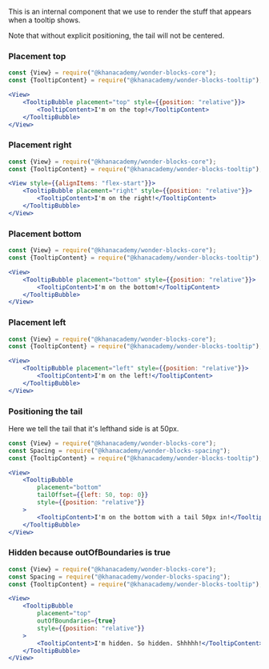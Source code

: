 This is an internal component that we use to render the stuff that appears when a tooltip shows.

Note that without explicit positioning, the tail will not be centered.

### Placement top

```jsx
const {View} = require("@khanacademy/wonder-blocks-core");
const {TooltipContent} = require("@khanacademy/wonder-blocks-tooltip");

<View>
    <TooltipBubble placement="top" style={{position: "relative"}}>
        <TooltipContent>I'm on the top!</TooltipContent>
    </TooltipBubble>
</View>
```

### Placement right

```jsx
const {View} = require("@khanacademy/wonder-blocks-core");
const {TooltipContent} = require("@khanacademy/wonder-blocks-tooltip");

<View style={{alignItems: "flex-start"}}>
    <TooltipBubble placement="right" style={{position: "relative"}}>
        <TooltipContent>I'm on the right!</TooltipContent>
    </TooltipBubble>
</View>
```

### Placement bottom

```jsx
const {View} = require("@khanacademy/wonder-blocks-core");
const {TooltipContent} = require("@khanacademy/wonder-blocks-tooltip");

<View>
    <TooltipBubble placement="bottom" style={{position: "relative"}}>
        <TooltipContent>I'm on the bottom!</TooltipContent>
    </TooltipBubble>
</View>
```

### Placement left

```jsx
const {View} = require("@khanacademy/wonder-blocks-core");
const {TooltipContent} = require("@khanacademy/wonder-blocks-tooltip");

<View>
    <TooltipBubble placement="left" style={{position: "relative"}}>
        <TooltipContent>I'm on the left!</TooltipContent>
    </TooltipBubble>
</View>
```

### Positioning the tail
Here we tell the tail that it's lefthand side is at 50px.

```jsx
const {View} = require("@khanacademy/wonder-blocks-core");
const Spacing = require("@khanacademy/wonder-blocks-spacing");
const {TooltipContent} = require("@khanacademy/wonder-blocks-tooltip");

<View>
    <TooltipBubble
        placement="bottom"
        tailOffset={{left: 50, top: 0}}
        style={{position: "relative"}}
    >
        <TooltipContent>I'm on the bottom with a tail 50px in!</TooltipContent>
    </TooltipBubble>
</View>
```

### Hidden because outOfBoundaries is true

```jsx
const {View} = require("@khanacademy/wonder-blocks-core");
const Spacing = require("@khanacademy/wonder-blocks-spacing");
const {TooltipContent} = require("@khanacademy/wonder-blocks-tooltip");

<View>
    <TooltipBubble
        placement="top"
        outOfBoundaries={true}
        style={{position: "relative"}}
    >
        <TooltipContent>I'm hidden. So hidden. Shhhhh!</TooltipContent>
    </TooltipBubble>
</View>
```
